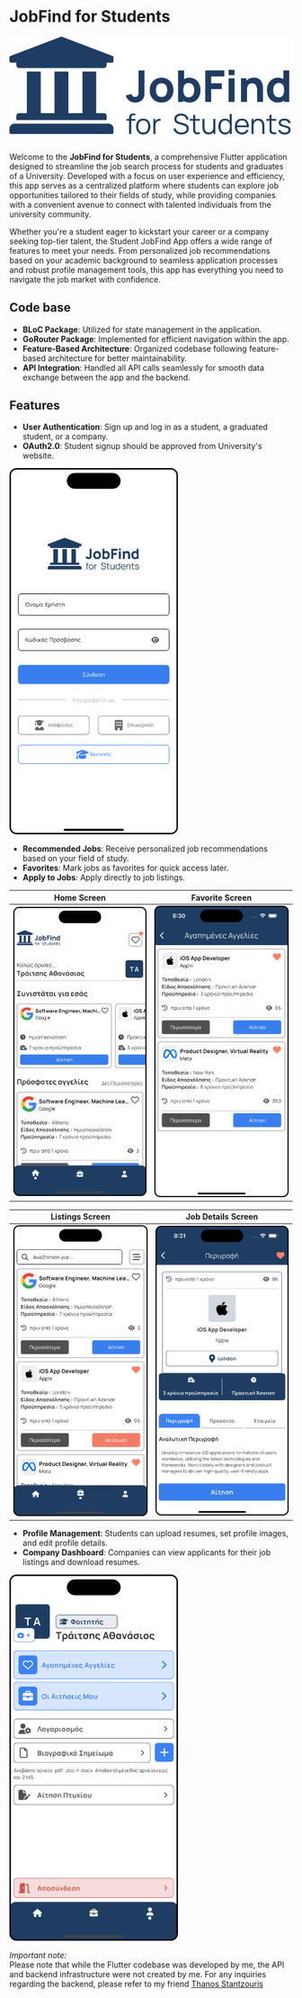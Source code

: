 # JobFind for Students

![Logo](https://github.com/Thanasis-Traitsis/jobfind_for_students/blob/main/assets/images/logo-blue.png?raw=true)

Welcome to the **JobFind for Students**, a comprehensive Flutter application designed to streamline the job search process for students and graduates of a University. Developed with a focus on user experience and efficiency, this app serves as a centralized platform where students can explore job opportunities tailored to their fields of study, while providing companies with a convenient avenue to connect with talented individuals from the university community.

Whether you're a student eager to kickstart your career or a company seeking top-tier talent, the Student JobFind App offers a wide range of features to meet your needs. From personalized job recommendations based on your academic background to seamless application processes and robust profile management tools, this app has everything you need to navigate the job market with confidence.

## Code base

- **BLoC Package**: Utilized for state management in the application.
- **GoRouter Package**: Implemented for efficient navigation within the app.
- **Feature-Based Architecture**: Organized codebase following feature-based architecture for better maintainability.
- **API Integration**: Handled all API calls seamlessly for smooth data exchange between the app and the backend.

## Features

- **User Authentication**: Sign up and log in as a student, a graduated student, or a company.
- **OAuth2.0**: Student signup should be approved from University's website.

<img src="https://github.com/Thanasis-Traitsis/jobfind_for_students/blob/main/assets/images/login2.png?raw=true" alt="Login" width="300" height="auto">

- **Recommended Jobs**: Receive personalized job recommendations based on your field of study.
- **Favorites**: Mark jobs as favorites for quick access later.
- **Apply to Jobs**: Apply directly to job listings.

| Home Screen | Favorite Screen |
| -------- | ------- |
| <img src="https://github.com/Thanasis-Traitsis/jobfind_for_students/blob/main/assets/images/home2.png?raw=true" alt="Home" width="300" height="auto"> | <img src="https://github.com/Thanasis-Traitsis/jobfind_for_students/blob/main/assets/images/favorite2.png?raw=true" alt="Favorite" width="300" height="auto">| 

| Listings Screen | Job Details Screen |
| ------- | -------- |
| <img src="https://github.com/Thanasis-Traitsis/jobfind_for_students/blob/main/assets/images/job_listings2.png?raw=true" alt="Listings" width="300" height="auto"> | <img src="https://github.com/Thanasis-Traitsis/jobfind_for_students/blob/main/assets/images/job_details2.png?raw=true" alt="Details" width="300" height="auto"> |

- **Profile Management**: Students can upload resumes, set profile images, and edit profile details.
- **Company Dashboard**: Companies can view applicants for their job listings and download resumes.

<img src="https://github.com/Thanasis-Traitsis/jobfind_for_students/blob/main/assets/images/profile2.png?raw=true" alt="Profile" width="300" height="auto">

*Important note:* <br>
Please note that while the Flutter codebase was developed by me, the API and backend infrastructure were not created by me. For any inquiries regarding the backend, please refer to my friend [Thanos Stantzouris](https://sudorealm.com/blog/profile/d3ad-r1nger)
